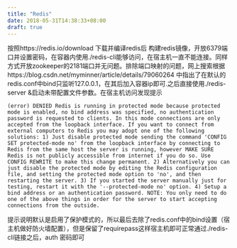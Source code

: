 ```yaml
---
title: "Redis"
date: 2018-05-31T14:38:33+08:00
draft: true
---
```

按照https://redis.io/download 下载并编译redis后
构建redis镜像，开放6379端口并设置密码，在容器内使用./redis-cli能够访问，在宿主机一直不能连接。同样方式开放zookeeper的2181端口并无问题。排除端口映射的问题，网上搜索根据https://blog.csdn.net/myminner/article/details/79060264 中指出了在默认的redis.conf中bind只监听127.0.0.1，在其后加入容器ip即可.之后直接使用./redis-server &启动未带配置文件参数。在宿主机访问发现提示

    (error) DENIED Redis is running in protected mode because protected mode is enabled, no bind address was specified, no authentication password is requested to clients. In this mode connections are only accepted from the loopback interface. If you want to connect from external computers to Redis you may adopt one of the following solutions: 1) Just disable protected mode sending the command 'CONFIG SET protected-mode no' from the loopback interface by connecting to Redis from the same host the server is running, however MAKE SURE Redis is not publicly accessible from internet if you do so. Use CONFIG REWRITE to make this change permanent. 2) Alternatively you can just disable the protected mode by editing the Redis configuration file, and setting the protected mode option to 'no', and then restarting the server. 3) If you started the server manually just for testing, restart it with the '--protected-mode no' option. 4) Setup a bind address or an authentication password. NOTE: You only need to do one of the above things in order for the server to start accepting connections from the outside.

提示说明默认是启用了保护模式的，所以最后去除了redis.conf中的bind设置（宿主机做好防火墙配置），但是保留了requirepass这样宿主机即可正常通过./redis-cli链接之后，auth 密码即可